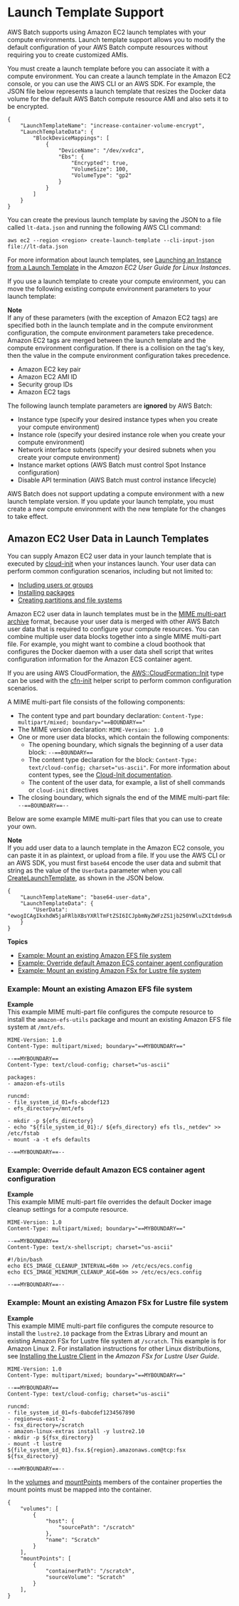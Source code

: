 # Launch Template Support<a name="launch-templates"></a>

AWS Batch supports using Amazon EC2 launch templates with your compute environments\. Launch template support allows you to modify the default configuration of your AWS Batch compute resources without requiring you to create customized AMIs\.

You must create a launch template before you can associate it with a compute environment\. You can create a launch template in the Amazon EC2 console, or you can use the AWS CLI or an AWS SDK\. For example, the JSON file below represents a launch template that resizes the Docker data volume for the default AWS Batch compute resource AMI and also sets it to be encrypted\.

```
{
    "LaunchTemplateName": "increase-container-volume-encrypt",
    "LaunchTemplateData": {
        "BlockDeviceMappings": [
            {
                "DeviceName": "/dev/xvdcz",
                "Ebs": {
                    "Encrypted": true,
                    "VolumeSize": 100,
                    "VolumeType": "gp2"
                }
            }
        ]
    }
}
```

You can create the previous launch template by saving the JSON to a file called `lt-data.json` and running the following AWS CLI command:

```
aws ec2 --region <region> create-launch-template --cli-input-json file://lt-data.json
```

For more information about launch templates, see [Launching an Instance from a Launch Template](https://docs.aws.amazon.com/AWSEC2/latest/UserGuide/ec2-launch-templates.html) in the *Amazon EC2 User Guide for Linux Instances*\.

If you use a launch template to create your compute environment, you can move the following existing compute environment parameters to your launch template:

**Note**  
If any of these parameters \(with the exception of Amazon EC2 tags\) are specified both in the launch template and in the compute environment configuration, the compute environment parameters take precedence\. Amazon EC2 tags are merged between the launch template and the compute environment configuration\. If there is a collision on the tag's key, then the value in the compute environment configuration takes precedence\.
+ Amazon EC2 key pair
+ Amazon EC2 AMI ID
+ Security group IDs
+ Amazon EC2 tags

The following launch template parameters are **ignored** by AWS Batch:
+ Instance type \(specify your desired instance types when you create your compute environment\)
+ Instance role \(specify your desired instance role when you create your compute environment\)
+ Network interface subnets \(specify your desired subnets when you create your compute environment\)
+ Instance market options \(AWS Batch must control Spot Instance configuration\)
+ Disable API termination \(AWS Batch must control instance lifecycle\)

AWS Batch does not support updating a compute environment with a new launch template version\. If you update your launch template, you must create a new compute environment with the new template for the changes to take effect\. 

## Amazon EC2 User Data in Launch Templates<a name="lt-user-data"></a>

You can supply Amazon EC2 user data in your launch template that is executed by [cloud\-init](https://cloudinit.readthedocs.io/en/latest/index.html) when your instances launch\. Your user data can perform common configuration scenarios, including but not limited to:
+ [Including users or groups](https://cloudinit.readthedocs.io/en/latest/topics/examples.html#including-users-and-groups)
+ [Installing packages](https://cloudinit.readthedocs.io/en/latest/topics/examples.html#install-arbitrary-packages)
+ [Creating partitions and file systems](https://cloudinit.readthedocs.io/en/latest/topics/examples.html#create-partitions-and-filesystems)

Amazon EC2 user data in launch templates must be in the [MIME multi\-part archive](https://cloudinit.readthedocs.io/en/latest/topics/format.html#mime-multi-part-archive) format, because your user data is merged with other AWS Batch user data that is required to configure your compute resources\. You can combine multiple user data blocks together into a single MIME multi\-part file\. For example, you might want to combine a cloud boothook that configures the Docker daemon with a user data shell script that writes configuration information for the Amazon ECS container agent\.

If you are using AWS CloudFormation, the [AWS::CloudFormation::Init](https://docs.aws.amazon.com/AWSCloudFormation/latest/UserGuide/aws-resource-init.html) type can be used with the [cfn\-init](https://docs.aws.amazon.com/AWSCloudFormation/latest/UserGuide/cfn-init.html) helper script to perform common configuration scenarios\.

A MIME multi\-part file consists of the following components:
+ The content type and part boundary declaration: `Content-Type: multipart/mixed; boundary="==BOUNDARY=="`
+ The MIME version declaration: `MIME-Version: 1.0`
+ One or more user data blocks, which contain the following components:
  + The opening boundary, which signals the beginning of a user data block: `--==BOUNDARY==`
  + The content type declaration for the block: `Content-Type: text/cloud-config; charset="us-ascii"`\. For more information about content types, see the [Cloud\-Init documentation](https://cloudinit.readthedocs.io/en/latest/topics/format.html)\. 
  + The content of the user data, for example, a list of shell commands or `cloud-init` directives
+ The closing boundary, which signals the end of the MIME multi\-part file: `--==BOUNDARY==--`

Below are some example MIME multi\-part files that you can use to create your own\.

**Note**  
If you add user data to a launch template in the Amazon EC2 console, you can paste it in as plaintext, or upload from a file\. If you use the AWS CLI or an AWS SDK, you must first `base64` encode the user data and submit that string as the value of the `UserData` parameter when you call [CreateLaunchTemplate](https://docs.aws.amazon.com/AWSEC2/latest/APIReference/API_CreateLaunchTemplate.html), as shown in the JSON below\.  

```
{
    "LaunchTemplateName": "base64-user-data",
    "LaunchTemplateData": {
        "UserData": "ewogICAgIkxhdW5jaFRlbXBsYXRlTmFtZSI6ICJpbmNyZWFzZS1jb250YWluZXItdm9sdW..."
    }
}
```

**Topics**
+ [Example: Mount an existing Amazon EFS file system](#example-mount-an-existing-amazon-efs-file-system)
+ [Example: Override default Amazon ECS container agent configuration](#example-override-default-amazon-ecs-container-agent-configuration)
+ [Example: Mount an existing Amazon FSx for Lustre file system](#example-mount-an-existing-amazon-fsx-for-lustre-file-system)

### Example: Mount an existing Amazon EFS file system<a name="example-mount-an-existing-amazon-efs-file-system"></a>

**Example**  
This example MIME multi\-part file configures the compute resource to install the `amazon-efs-utils` package and mount an existing Amazon EFS file system at `/mnt/efs`\.  

```
MIME-Version: 1.0
Content-Type: multipart/mixed; boundary="==MYBOUNDARY=="

--==MYBOUNDARY==
Content-Type: text/cloud-config; charset="us-ascii"

packages:
- amazon-efs-utils

runcmd:
- file_system_id_01=fs-abcdef123
- efs_directory=/mnt/efs

- mkdir -p ${efs_directory}
- echo "${file_system_id_01}:/ ${efs_directory} efs tls,_netdev" >> /etc/fstab
- mount -a -t efs defaults

--==MYBOUNDARY==--
```

### Example: Override default Amazon ECS container agent configuration<a name="example-override-default-amazon-ecs-container-agent-configuration"></a>

**Example**  
This example MIME multi\-part file overrides the default Docker image cleanup settings for a compute resource\.  

```
MIME-Version: 1.0
Content-Type: multipart/mixed; boundary="==MYBOUNDARY=="

--==MYBOUNDARY==
Content-Type: text/x-shellscript; charset="us-ascii"

#!/bin/bash
echo ECS_IMAGE_CLEANUP_INTERVAL=60m >> /etc/ecs/ecs.config
echo ECS_IMAGE_MINIMUM_CLEANUP_AGE=60m >> /etc/ecs/ecs.config

--==MYBOUNDARY==--
```

### Example: Mount an existing Amazon FSx for Lustre file system<a name="example-mount-an-existing-amazon-fsx-for-lustre-file-system"></a>

**Example**  
This example MIME multi\-part file configures the compute resource to install the `lustre2.10` package from the Extras Library and mount an existing Amazon FSx for Lustre file system at `/scratch`\. This example is for Amazon Linux 2\. For installation instructions for other Linux distributions, see [Installing the Lustre Client](https://docs.aws.amazon.com/fsx/latest/LustreGuide/install-lustre-client.html) in the *Amazon FSx for Lustre User Guide*\.  

```
MIME-Version: 1.0
Content-Type: multipart/mixed; boundary="==MYBOUNDARY=="

--==MYBOUNDARY==
Content-Type: text/cloud-config; charset="us-ascii"

runcmd:
- file_system_id_01=fs-0abcdef1234567890
- region=us-east-2
- fsx_directory=/scratch
- amazon-linux-extras install -y lustre2.10
- mkdir -p ${fsx_directory}
- mount -t lustre ${file_system_id_01}.fsx.${region}.amazonaws.com@tcp:fsx ${fsx_directory}

--==MYBOUNDARY==--
```
In the [volumes](https://docs.aws.amazon.com/batch/latest/APIReference/API_ContainerProperties.html#Batch-Type-ContainerProperties-volumes) and [mountPoints](https://docs.aws.amazon.com/batch/latest/APIReference/API_ContainerProperties.html#Batch-Type-ContainerProperties-mountPoints) members of the container properties the mount points must be mapped into the container\.  

```
{
    "volumes": [
        {
            "host": {
                "sourcePath": "/scratch"
            },
            "name": "Scratch"
        }
    ],
    "mountPoints": [
        {
            "containerPath": "/scratch",
            "sourceVolume": "Scratch"
        }
    ],
}
```